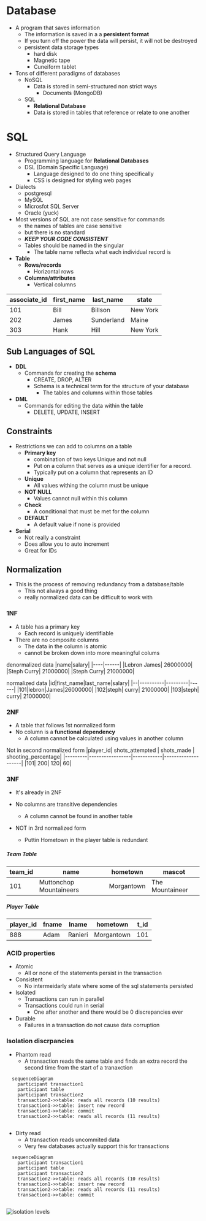 # Database
- A program that saves information
  - The information is saved in a a **persistent format**
  - If you turn off the power the data will persist, it will not be destroyed
  - persistent data storage types
    - hard disk
    - Magnetic tape
    - Cuneiform tablet
- Tons of different paradigms of databases
  - NoSQL
    - Data is stored in semi-structured non strict ways
      - Documents (MongoDB)
  - SQL
    - **Relational Database**
    - Data is stored in tables that reference or relate to one another 

# SQL
- Structured Query Language
  - Programming language for **Relational Databases**
  - DSL (Domain Specific Language)
    - Language designed to do one thing specifically
    - CSS is designed for styling web pages
- Dialects
  - postgresql
  - MySQL
  - Microsfot SQL Server
  - Oracle (yuck)
- Most versions of SQL are not case sensitive for commands
  - the names of tables are case sensitive
  - but there is no standard
  - ***KEEP YOUR CODE CONSISTENT***
  - Tables should be named in the singular
    - The table name reflects what each individual record is
- **Table**
  - **Rows/records**
    - Horizontal rows
  - **Columns/attributes**
    - Vertical columns


|associate_id| first_name | last_name | state |
|------------|------------|-----------|-------|
|101|Bill|Billson|New York|
|202|James|Sunderland| Maine|
|303|Hank|Hill|New York|


## Sub Languages of SQL
- **DDL**
  - Commands for creating the **schema**
    - CREATE, DROP, ALTER
    - Schema is a technical term for the structure of your database
      - The tables and columns within those tables
- **DML**
  - Commands for editing the data within the table
    - DELETE, UPDATE, INSERT

## Constraints
- Restrictions we can add to columns on a table
  - **Primary key**
    - combination of two keys Unique and not null
    - Put on a column that serves as a unique identifier for a record.
    - Typically put on a column that represents an ID
  - **Unique**
    - All values withing the column must be unique
  - **NOT NULL**
    - Values cannot null within this column
  - **Check**
    - A conditional that must be met for the column
  - **DEFAULT** 
    - A default value if none is provided
- **Serial**
  - Not really a constraint
  - Does allow you to auto increment
  - Great for IDs

## Normalization
- This is the process of removing redundancy from a database/table
  - This not always a good thing
  - really normalized data can be difficult to work with

### 1NF
- A table has a primary key
  - Each record is uniquely identifiable
- There are no composite columns
  - The data in the column is atomic
  - cannot be broken down into more meaningful colums

denormalized data
|name|salary|
|----|------|
|Lebron James| 26000000|
|Steph Curry| 21000000|
|Steph Curry| 21000000|

normalized data
|id|first_name|last_name|salary|
|--|----------|---------|------|
|101|lebron|James|26000000|
|102|steph| curry| 21000000|
|103|steph| curry| 21000000|


### 2NF 
- A table that follows 1st normalized form
- No column is a **functional dependency**
  - A column cannot be calculated using values in another column

Not in second normalized form
|player_id| shots_attempted | shots_made | shooting_percentage|
|---------|-----------------|------------|--------------------|
|101| 200| 120| 60|


### 3NF
- It's already in 2NF
- No columns are transitive dependencies
  - A column cannot be found in another table

- NOT in 3rd normalized form
  - Puttin Hometown in the player table is redundant

##### Team Table
|team_id| name| hometown| mascot|
|-------|-----|---------|-------|
|101|Muttonchop Mountaineers|Morgantown|The Mountaineer|


##### Player Table
|player_id|fname|lname|hometown|t_id|
|---------|-----|-----|--------|----|
| 888| Adam | Ranieri| Morgantown| 101|

### ACID properties
- Atomic
  - All or none of the statements persist in the transaction
- Consistent 
  - No intermeidarly state where some of the sql statements persisted
- Isolated
  - Transactions can run in parallel
  - Transactions could run in serial
    - One after another and there would be 0 discrepancies ever
- Durable
  - Failures in a transaction do not cause data corruption


### Isolation discrpancies
- Phantom read
  - A transaction reads the same table and finds an extra record the second time from the start of a tranaxction
```mermaid
  sequenceDiagram
    participant transaction1
    participant table
    participant transaction2
    transaction2->>table: reads all records (10 results)
    transaction1->>table: insert new record
    transaction1->>table: commit
    transaction2->>table: reads all records (11 results)
    
```
- Dirty read
  - A transaction reads uncommited data
  - Very few databases actually support this for transactions
```mermaid
  sequenceDiagram
    participant transaction1
    participant table
    participant transaction2
    transaction2->>table: reads all records (10 results)
    transaction1->>table: insert new record
    transaction2->>table: reads all records (11 results)
    transaction1->>table: commit
    
```
![isolation levels](https://miro.medium.com/max/1400/1*NppBgUymDiDLwBJjAvqbEQ.png)

